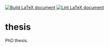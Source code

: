 [![Build LaTeX document](https://github.com/schneiderfelipe/thesis/actions/workflows/deploy.yml/badge.svg)](https://github.com/schneiderfelipe/thesis/actions/workflows/deploy.yml)
[![Lint LaTeX document](https://github.com/schneiderfelipe/thesis/actions/workflows/lint.yml/badge.svg)](https://github.com/schneiderfelipe/thesis/actions/workflows/lint.yml)

# thesis

PhD thesis.

